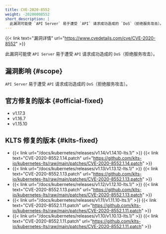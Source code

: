 ```yaml
---
title: CVE-2020-8552
weight: -20200008552
short_description: |
  此漏洞可能使 `API Server` 易于遭受 `API` 请求成功造成的 `DoS`（拒绝服务攻击）。
---
```


{{< link text="漏洞详情" url="https://www.cvedetails.com/cve/CVE-2020-8552" >}}

此漏洞可能使 `API Server` 易于遭受 `API` 请求成功造成的 `DoS`（拒绝服务攻击）。

## 漏洞影响 {#scope}

`API Server` 易于遭受 `API` 请求成功造成的 `DoS`（拒绝服务攻击）。

## 官方修复的版本 {#official-fixed}

- v1.17.3
- v1.16.7
- v1.15.10

## KLTS 修复的版本 {#klts-fixed}

- {{< link url="/docs/kubernetes/releases/v1.14/v1.14.10-lts.1/" >}} {{< link text="CVE-2020-8552.1.14.patch" url="https://github.com/klts-io/kubernetes-lts/raw/main/patches/CVE-2020-8552.1.14.patch" >}}
- {{< link url="/docs/kubernetes/releases/v1.13/v1.13.12-lts.1/" >}} {{< link text="CVE-2020-8552.1.13.patch" url="https://github.com/klts-io/kubernetes-lts/raw/main/patches/CVE-2020-8552.1.13.patch" >}}
- {{< link url="/docs/kubernetes/releases/v1.12/v1.12.10-lts.1/" >}} {{< link text="CVE-2020-8552.1.13.patch" url="https://github.com/klts-io/kubernetes-lts/raw/main/patches/CVE-2020-8552.1.13.patch" >}}
- {{< link url="/docs/kubernetes/releases/v1.11/v1.11.10-lts.1/" >}} {{< link text="CVE-2020-8552.1.11.patch" url="https://github.com/klts-io/kubernetes-lts/raw/main/patches/CVE-2020-8552.1.11.patch" >}}
- {{< link url="/docs/kubernetes/releases/v1.10/v1.10.13-lts.1/" >}} {{< link text="CVE-2020-8552.1.11.patch" url="https://github.com/klts-io/kubernetes-lts/raw/main/patches/CVE-2020-8552.1.11.patch" >}}
